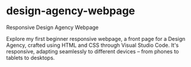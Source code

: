 # design-agency-webpage
Responsive Design Agency Webpage

Explore my first beginner responsive webpage, a front page for a Design Agency, crafted using HTML and CSS through Visual Studio Code. It's responsive, adapting seamlessly to different devices – from phones to tablets to desktops. 

